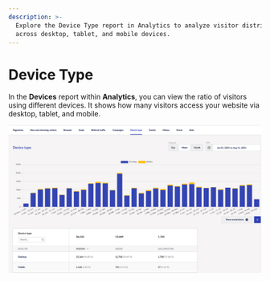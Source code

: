 ```yaml
---
description: >-
  Explore the Device Type report in Analytics to analyze visitor distribution
  across desktop, tablet, and mobile devices.
---
```


# Device Type

In the **Devices** report within **Analytics**, you can view the ratio of visitors using different devices. It shows how many visitors access your website via desktop, tablet, and mobile.

![Device Type report in Analytics](../../.gitbook/assets/engage-analytics-device-type.png)
